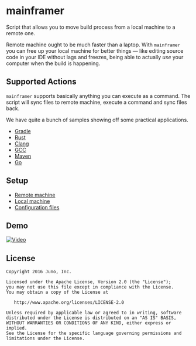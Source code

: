 # mainframer

Script that allows you to move build process from a local machine to a remote one.

Remote machine ought to be much faster than a laptop. 
With `mainframer` you can free up your local machine for better things —
like editing source code in your IDE without lags and
freezes, being able to actually _use_ your computer when the build is happening.

## Supported Actions

`mainframer` supports basically anything you can execute as a command.
The script will sync files to remote machine, execute a command and sync files back.

We have quite a bunch of samples showing off some practical applications.

* [Gradle](samples/gradle)
* [Rust](samples/rust)
* [Clang](samples/clang)
* [GCC](samples/gcc)
* [Maven](samples/mvn)
* [Go](samples/go)

## Setup

* [Remote machine](docs/SETUP_REMOTE.md)
* [Local machine](docs/SETUP_LOCAL.md)
* [Configuration files](docs/CONFIG.md)

## Demo

[![Video](video_preview.png)](https://youtu.be/xysQXMaPaGw "Remote Build — mainframer v1.0.0")

## License

```
Copyright 2016 Juno, Inc.

Licensed under the Apache License, Version 2.0 (the "License");
you may not use this file except in compliance with the License.
You may obtain a copy of the License at

   http://www.apache.org/licenses/LICENSE-2.0

Unless required by applicable law or agreed to in writing, software
distributed under the License is distributed on an "AS IS" BASIS,
WITHOUT WARRANTIES OR CONDITIONS OF ANY KIND, either express or implied.
See the License for the specific language governing permissions and
limitations under the License.
```
